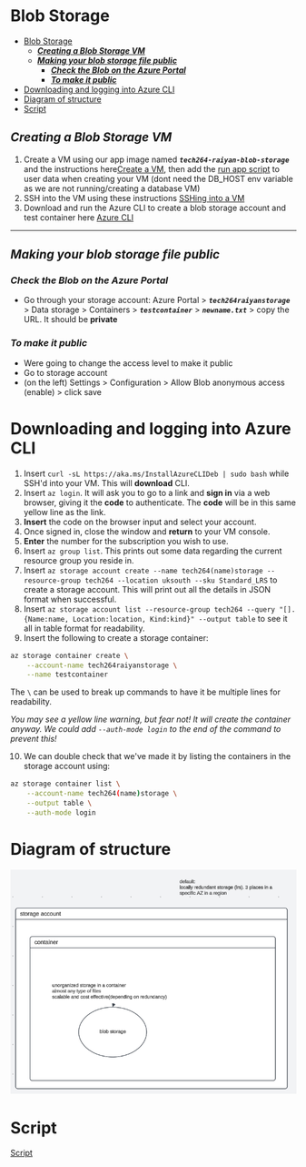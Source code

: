 # Blob Storage 

- [Blob Storage](#blob-storage)
  - [***Creating a Blob Storage VM***](#creating-a-blob-storage-vm)
  - [***Making your blob storage file public***](#making-your-blob-storage-file-public)
    - [***Check the Blob on the Azure Portal***](#check-the-blob-on-the-azure-portal)
    - [***To make it public***](#to-make-it-public)
- [Downloading and logging into Azure CLI](#downloading-and-logging-into-azure-cli)
- [Diagram of structure](#diagram-of-structure)
- [Script](#script)

## ***Creating a Blob Storage VM***
1. Create a VM using our app image named ***`tech264-raiyan-blob-storage`*** and the instructions here[Create a VM](/tech264-cloud-linux/cloud/create_virtual_machine.md), then add the [run app script](/tech264-cloud-linux/scripting/run-app-only.sh) to user data when creating your VM (dont need the DB_HOST env variable as we are not running/creating a database VM)
2. SSH into the VM using these instructions [SSHing into a VM](/tech264-cloud-linux/cloud/create_SSH_key.md)
3. Download and run the Azure CLI to create a blob storage account and test container here [Azure CLI](/tech264-cloud-linux/cloud/azure/README.md)
---
## ***Making your blob storage file public***
### ***Check the Blob on the Azure Portal***
- Go through your storage account: Azure Portal > ***`tech264raiyanstorage`*** > Data storage > Containers > ***`testcontainer`*** > ***`newname.txt`*** > copy the URL. It should be **private**
 
### ***To make it public***
- Were going to change the access level to make it public
- Go to storage account
- (on the left) Settings > Configuration > Allow Blob anonymous access (enable) > click save

# Downloading and logging into Azure CLI
 
1. Insert `curl -sL https://aka.ms/InstallAzureCLIDeb | sudo bash` while SSH'd into your VM. This will **download** CLI.
2. Insert `az login`. It will ask you to go to a link and **sign in** via a web browser, giving it the **code** to authenticate. The **code** will be in this same yellow line as the link.
3. **Insert** the code on the browser input and select your account.
4. Once signed in, close the window and **return** to your VM console.
5. **Enter** the number for the subscription you wish to use.
6. Insert `az group list`. This prints out some data regarding the current resource group you reside in.
7. Insert `az storage account create --name tech264(name)storage --resource-group tech264 --location uksouth --sku Standard_LRS` to create a storage account. This will print out all the details in JSON format when successful.
8. Insert `az storage account list --resource-group tech264 --query "[].{Name:name, Location:location, Kind:kind}" --output table` to see it all in table format for readability.
9. Insert the following to create a storage container:
``` bash
az storage container create \
    --account-name tech264raiyanstorage \
    --name testcontainer
```
The `\` can be used to break up commands to have it be multiple lines for readability.
 
*You may see a yellow line warning, but fear not! It will create the container anyway. We could add `--auth-mode login` to the end of the command to prevent this!*
 
10. We can double check that we've made it by listing the containers in the storage account using:
``` bash
az storage container list \
    --account-name tech264(name)storage \
    --output table \
    --auth-mode login
```

# Diagram of structure
![diagram](/images/blob_storage.png)

# Script
[Script](/script_reference/6_0_blob_storage_script.sh)